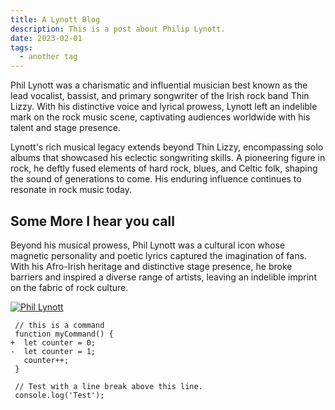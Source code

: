 ```yaml
---
title: A Lynott Blog 
description: This is a post about Philip Lynott.
date: 2023-02-01
tags:
  - another tag
---
```

Phil Lynott was a charismatic and influential musician best known as the lead vocalist, bassist, and primary songwriter of the Irish rock band Thin Lizzy. With his distinctive voice and lyrical prowess, Lynott left an indelible mark on the rock music scene, captivating audiences worldwide with his talent and stage presence.

Lynott's rich musical legacy extends beyond Thin Lizzy, encompassing solo albums that showcased his eclectic songwriting skills. A pioneering figure in rock, he deftly fused elements of hard rock, blues, and Celtic folk, shaping the sound of generations to come. His enduring influence continues to resonate in rock music today.

## Some More I hear you call

Beyond his musical prowess, Phil Lynott was a cultural icon whose magnetic personality and poetic lyrics captured the imagination of fans. With his Afro-Irish heritage and distinctive stage presence, he broke barriers and inspired a diverse range of artists, leaving an indelible imprint on the fabric of rock culture.

[![Phil Lynott](https://m.media-amazon.com/images/M/MV5BOGU4NWRkYmEtMGM0Mi00OGM5LWFiYjAtODA2OGIzZThkNzFlXkEyXkFqcGdeQXVyMjUyNDk2ODc@._V1_FMjpg_UX1000_.jpg)](https://example.com/link)

```diff-js
 // this is a command
 function myCommand() {
+  let counter = 0;
-  let counter = 1;
   counter++;
 }

 // Test with a line break above this line.
 console.log('Test');


